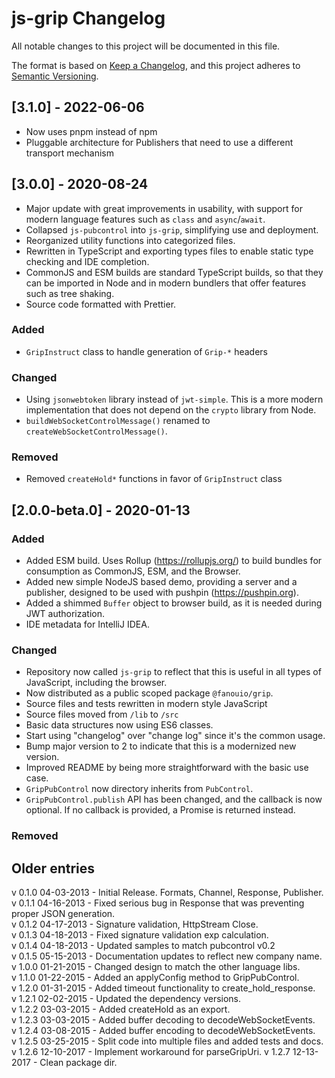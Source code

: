 # js-grip Changelog

All notable changes to this project will be documented in this file.

The format is based on [Keep a Changelog](https://keepachangelog.com/en/1.0.0/),
and this project adheres to [Semantic Versioning](https://semver.org/spec/v2.0.0.html).

## [3.1.0] - 2022-06-06
- Now uses pnpm instead of npm
- Pluggable architecture for Publishers that need to use a different transport mechanism

## [3.0.0] - 2020-08-24
- Major update with great improvements in usability, with support for modern
  language features such as `class` and `async`/`await`.
- Collapsed `js-pubcontrol` into `js-grip`, simplifying use and deployment.
- Reorganized utility functions into categorized files.
- Rewritten in TypeScript and exporting types files to enable static type checking and
  IDE completion. 
- CommonJS and ESM builds are standard TypeScript builds, so that they can be imported in
  Node and in modern bundlers that offer features such as tree shaking.
- Source code formatted with Prettier. 

### Added
- `GripInstruct` class to handle generation of `Grip-*` headers

### Changed
- Using `jsonwebtoken` library instead of `jwt-simple`. This is a more modern implementation that
  does not depend on the `crypto` library from Node.   
- `buildWebSocketControlMessage()` renamed to `createWebSocketControlMessage()`.

### Removed
- Removed `createHold*` functions in favor of `GripInstruct` class 

## [2.0.0-beta.0] - 2020-01-13
### Added
- Added ESM build. Uses Rollup (https://rollupjs.org/) to build bundles for consumption as
  CommonJS, ESM, and the Browser.
- Added new simple NodeJS based demo, providing a server and a publisher, designed
  to be used with pushpin (https://pushpin.org).
- Added a shimmed `Buffer` object to browser build, as it is needed during JWT authorization.
- IDE metadata for IntelliJ IDEA.  

### Changed
- Repository now called `js-grip` to reflect that this is useful in all types of JavaScript,
  including the browser.
- Now distributed as a public scoped package `@fanouio/grip`.
- Source files and tests rewritten in modern style JavaScript
- Source files moved from `/lib` to `/src`
- Basic data structures now using ES6 classes.
- Start using "changelog" over "change log" since it's the common usage.
- Bump major version to 2 to indicate that this is a modernized new version.
- Improved README by being more straightforward with the basic use case.
- `GripPubControl` now directory inherits from `PubControl`. 
- `GripPubControl.publish` API has been changed, and the callback is now optional.
  If no callback is provided, a Promise is returned instead.

### Removed

## Older entries

v 0.1.0 04-03-2013  - Initial Release. Formats, Channel, Response, Publisher.  
v 0.1.1 04-16-2013  - Fixed serious bug in Response that was preventing proper JSON generation.  
v 0.1.2 04-17-2013  - Signature validation, HttpStream Close.  
v 0.1.3 04-18-2013  - Fixed signature validation exp calculation.  
v 0.1.4 04-18-2013  - Updated samples to match pubcontrol v0.2  
v 0.1.5 05-15-2013  - Documentation updates to reflect new company name.  
v 1.0.0 01-21-2015  - Changed design to match the other language libs.  
v 1.1.0 01-22-2015  - Added an applyConfig method to GripPubControl.  
v 1.2.0 01-31-2015  - Added timeout functionality to create_hold_response.  
v 1.2.1 02-02-2015  - Updated the dependency versions.  
v 1.2.2 03-03-2015  - Added createHold as an export.  
v 1.2.3 03-03-2015  - Added buffer decoding to decodeWebSocketEvents.  
v 1.2.4 03-08-2015  - Added buffer encoding to decodeWebSocketEvents.  
v 1.2.5 03-25-2015  - Split code into multiple files and added tests and docs.  
v 1.2.6 12-10-2017  - Implement workaround for parseGripUri.
v 1.2.7 12-13-2017  - Clean package dir.
